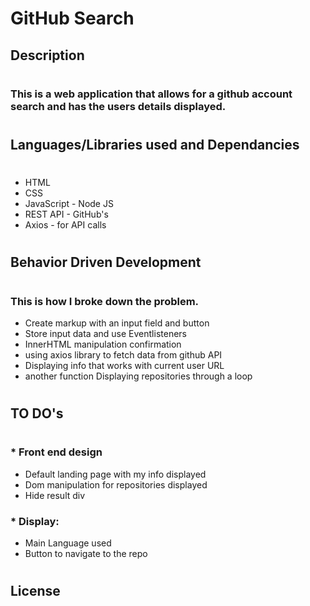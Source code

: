 # GitHub Search
## Description
#
### This is a web application that allows for a github account search and has the users details displayed.
#

## Languages/Libraries used and Dependancies
#
* HTML
* CSS
* JavaScript - Node JS
* REST API - GitHub's
* Axios - for API calls
#
## Behavior Driven Development
#
### This is how I broke down the problem.
* Create markup with an input field and button
* Store input data and use Eventlisteners
* InnerHTML manipulation confirmation
* using axios library to fetch data from github API
* Displaying info that works with current user URL
* another function Displaying repositories through a loop
#
## TO DO's
#
### * Front end design
* Default landing page with my info displayed
* Dom manipulation for repositories displayed
* Hide result div
### * Display:
* Main Language used
* Button to navigate to the repo

#
## License
